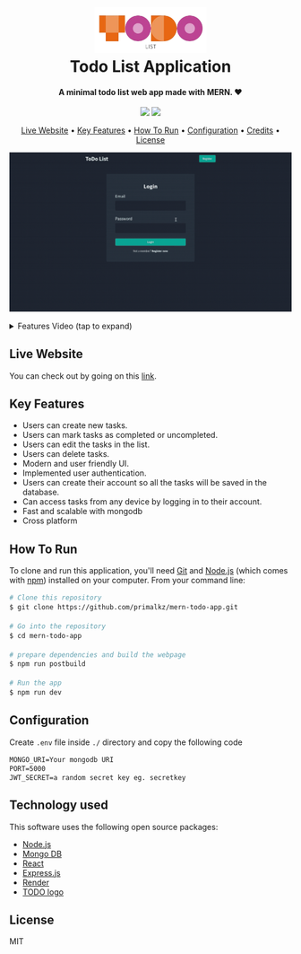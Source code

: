 
<h1 align="center">
  <br>
  <a href="https://todo2app.onrender.com/"><img src="https://raw.githubusercontent.com/primalkz/mern-todo-app/main/assets/img.png" alt="Markdownify" width="200"></a>
  <br>
  Todo List Application
  <br>
</h1>

<h4 align="center">A minimal todo list web app made with MERN. ❤️</h4>

<p align="center">
  <a href="https://github.com/primalkz/mern-todo-app/stargazers"><img src="https://img.shields.io/github/stars/primalkz/mern-todo-app?colorA=363a4f&colorB=b7bdf8&style=for-the-badge"></a>
  <a href="https://github.com/primalkz/mern-todo-app/issues"><img src="https://img.shields.io/github/issues/primalkz/mern-todo-app?colorA=363a4f&colorB=f5a97f&style=for-the-badge"></a>
</p>

<p align="center">
  <a href="#live-website">Live Website</a> •
  <a href="#key-features">Key Features</a> •
  <a href="#how-to-run">How To Run</a> •
  <a href="#configuration">Configuration</a> •
  <a href="#credits">Credits</a> •
  <a href="#license">License</a>
</p>

![screenshot](https://raw.githubusercontent.com/primalkz/mern-todo-app/main/assets/output.gif)

<details>
<summary>Features Video (tap to expand)</summary>
<img src="assets/output.mp4"/ width="800px">
</details>

## Live Website

You can check out by going on this [link](https://todo2app.onrender.com/).

## Key Features

* Users can create new tasks.
* Users can mark tasks as completed or uncompleted.
* Users can edit the tasks in the list.
* Users can delete tasks.
* Modern and user friendly UI.
* Implemented user authentication.
* Users can create their account so all the tasks will be saved in the database.
* Can access tasks from any device by logging in to their account.
* Fast and scalable with mongodb
* Cross platform

## How To Run

To clone and run this application, you'll need [Git](https://git-scm.com) and [Node.js](https://nodejs.org/en/download/) (which comes with [npm](http://npmjs.com)) installed on your computer. From your command line:

```bash
# Clone this repository
$ git clone https://github.com/primalkz/mern-todo-app.git

# Go into the repository
$ cd mern-todo-app

# prepare dependencies and build the webpage
$ npm run postbuild

# Run the app
$ npm run dev
```

## Configuration
Create ```.env``` file inside ```./``` directory and copy the following code

```
MONGO_URI=Your mongodb URI
PORT=5000
JWT_SECRET=a random secret key eg. secretkey
```

## Technology used

This software uses the following open source packages:

- [Node.js](https://nodejs.org/)
- [Mongo DB](https://www.mongodb.com/)
- [React](https://react.dev/)
- [Express.js](https://expressjs.com/)
- [Render](https://render.com/)
- [TODO logo](https://www.logoai.com/)

## License

MIT
